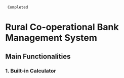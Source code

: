 <code> Completed </code>

# Rural Co-operational Bank Management System



## Main Functionalities 

### 1. Built-in Calculator
